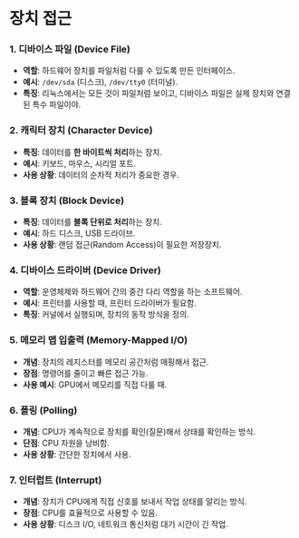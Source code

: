 # 장치 접근

### 1. **디바이스 파일 (Device File)**

- **역할**: 하드웨어 장치를 파일처럼 다룰 수 있도록 만든 인터페이스.
- **예시**: `/dev/sda` (디스크), `/dev/tty0` (터미널).
- **특징**: 리눅스에서는 모든 것이 파일처럼 보이고, 디바이스 파일은 실제 장치와 연결된 특수 파일이야.

### 2. **캐릭터 장치 (Character Device)**

- **특징**: 데이터를 **한 바이트씩 처리**하는 장치.
- **예시**: 키보드, 마우스, 시리얼 포트.
- **사용 상황**: 데이터의 순차적 처리가 중요한 경우.

### 3. **블록 장치 (Block Device)**

- **특징**: 데이터를 **블록 단위로 처리**하는 장치.
- **예시**: 하드 디스크, USB 드라이브.
- **사용 상황**: 랜덤 접근(Random Access)이 필요한 저장장치.

### 4. **디바이스 드라이버 (Device Driver)**

- **역할**: 운영체제와 하드웨어 간의 중간 다리 역할을 하는 소프트웨어.
- **예시**: 프린터를 사용할 때, 프린터 드라이버가 필요함.
- **특징**: 커널에서 실행되며, 장치의 동작 방식을 정의.

### 5. **메모리 맵 입출력 (Memory-Mapped I/O)**

- **개념**: 장치의 레지스터를 메모리 공간처럼 매핑해서 접근.
- **장점**: 명령어를 줄이고 빠른 접근 가능.
- **사용 예시**: GPU에서 메모리를 직접 다룰 때.

### 6. **폴링 (Polling)**

- **개념**: CPU가 계속적으로 장치를 확인(질문)해서 상태를 확인하는 방식.
- **단점**: CPU 자원을 낭비함.
- **사용 상황**: 간단한 장치에서 사용.

### 7. **인터럽트 (Interrupt)**

- **개념**: 장치가 CPU에게 직접 신호를 보내서 작업 상태를 알리는 방식.
- **장점**: CPU를 효율적으로 사용할 수 있음.
- **사용 상황**: 디스크 I/O, 네트워크 통신처럼 대기 시간이 긴 작업.